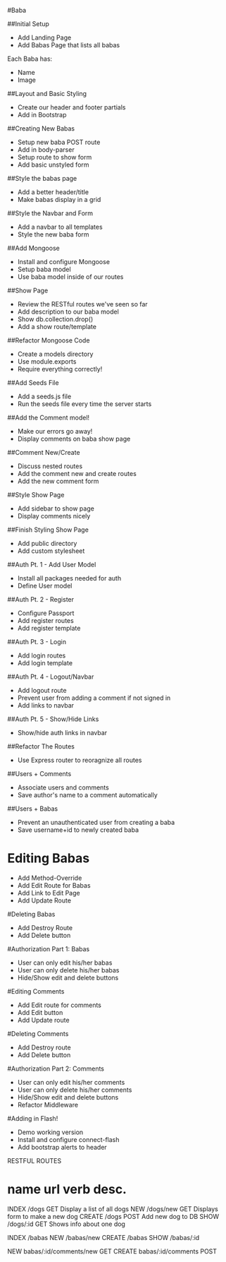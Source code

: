#Baba

##Initial Setup
* Add Landing Page
* Add Babas Page that lists all babas

Each Baba has:
   * Name
   * Image

##Layout and Basic Styling
* Create our header and footer partials
* Add in Bootstrap

##Creating New Babas
* Setup new baba POST route
* Add in body-parser
* Setup route to show form
* Add basic unstyled form

##Style the babas page
* Add a better header/title
* Make babas display in a grid

##Style the Navbar and Form
* Add a navbar to all templates
* Style the new baba form

##Add Mongoose
* Install and configure Mongoose
* Setup baba model
* Use baba model inside of our routes

##Show Page
* Review the RESTful routes we've seen so far
* Add description to our baba model
* Show db.collection.drop()
* Add a show route/template

##Refactor Mongoose Code
* Create a models directory
* Use module.exports
* Require everything correctly!

##Add Seeds File
* Add a seeds.js file
* Run the seeds file every time the server starts

##Add the Comment model!
* Make our errors go away!
* Display comments on baba show page

##Comment New/Create
* Discuss nested routes
* Add the comment new and create routes
* Add the new comment form

##Style Show Page
* Add sidebar to show page
* Display comments nicely

##Finish Styling Show Page
* Add public directory
* Add custom stylesheet

##Auth Pt. 1 - Add User Model
* Install all packages needed for auth
* Define User model 

##Auth Pt. 2 - Register
* Configure Passport
* Add register routes
* Add register template

##Auth Pt. 3 - Login
* Add login routes
* Add login template

##Auth Pt. 4 - Logout/Navbar
* Add logout route
* Prevent user from adding a comment if not signed in
* Add links to navbar

##Auth Pt. 5 - Show/Hide Links
* Show/hide auth links in navbar 

##Refactor The Routes
* Use Express router to reoragnize all routes

##Users + Comments
* Associate users and comments
* Save author's name to a comment automatically

##Users + Babas
* Prevent an unauthenticated user from creating a baba
* Save username+id to newly created baba

# Editing Babas
* Add Method-Override
* Add Edit Route for Babas
* Add Link to Edit Page
* Add Update Route

#Deleting Babas
* Add Destroy Route
* Add Delete button

#Authorization Part 1: Babas
* User can only edit his/her babas
* User can only delete his/her babas
* Hide/Show edit and delete buttons

#Editing Comments
* Add Edit route for comments
* Add Edit button
* Add Update route

<!--/babas/:id/edit-->
<!--/babas/:id/comments/:comment_id/edit-->

#Deleting Comments
* Add Destroy route
* Add Delete button

#Authorization Part 2: Comments
* User can only edit his/her comments
* User can only delete his/her comments
* Hide/Show edit and delete buttons
* Refactor Middleware

#Adding in Flash!
* Demo working version
* Install and configure connect-flash
* Add bootstrap alerts to header


RESTFUL ROUTES

name      url      verb    desc.
===============================================
INDEX   /dogs      GET   Display a list of all dogs
NEW     /dogs/new  GET   Displays form to make a new dog
CREATE  /dogs      POST  Add new dog to DB
SHOW    /dogs/:id  GET   Shows info about one dog

INDEX   /babas
NEW     /babas/new
CREATE  /babas
SHOW    /babas/:id

NEW     babas/:id/comments/new    GET
CREATE  babas/:id/comments      POST